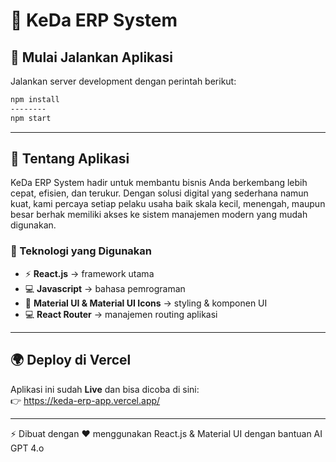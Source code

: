 # 🚀 KeDa ERP System

## 📌 Mulai Jalankan Aplikasi

Jalankan server development dengan perintah berikut:

``` bash
npm install
--------
npm start
```

------------------------------------------------------------------------

## 📖 Tentang Aplikasi

KeDa ERP System hadir untuk membantu bisnis Anda berkembang lebih cepat, efisien, dan terukur. Dengan solusi digital yang sederhana namun kuat, kami percaya setiap pelaku usaha baik skala kecil, menengah, maupun besar berhak memiliki akses ke sistem manajemen modern yang mudah digunakan.

### 🔧 Teknologi yang Digunakan

-   ⚡ **React.js** → framework utama
-   💻 **Javascript** → bahasa pemrograman
-   🎨 **Material UI & Material UI Icons** → styling & komponen UI
-   💻 **React Router** → manajemen routing aplikasi

------------------------------------------------------------------------

## 🌍 Deploy di Vercel

Aplikasi ini sudah **Live** dan bisa dicoba di sini:\
👉 <https://keda-erp-app.vercel.app/>

------------------------------------------------------------------------

⚡ Dibuat dengan ❤️ menggunakan React.js & Material UI dengan bantuan AI GPT 4.o
